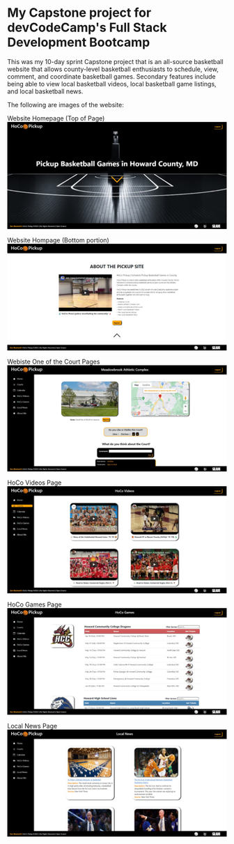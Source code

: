 # My Capstone project for devCodeCamp's Full Stack Development Bootcamp

This was my 10-day sprint Capstone project that is an all-source basketball website that allows county-level basketball enthusiasts to schedule, view, comment, and coordinate basketball games. Secondary features include being able to view local basketball videos, local basketball game listings, and local basketball news.

The following are images of the website:

Website Homepage (Top of Page)
<img src="/frontend/public/images/home-splash-top.jpg">


Website Hompage (Bottom portion)
<img src="/frontend/public/images/home-about-page.jpg">


Webiste One of the Court Pages
<img src="/frontend/public/images/meadowbrook-court.jpg">

HoCo Videos Page
<img src="/frontend/public/images/hoco-videos.jpg">

HoCo Games Page
<img src="/frontend/public/images/hoco-games.jpg">

Local News Page
<img src="/frontend/public/images/local-news.jpg">
